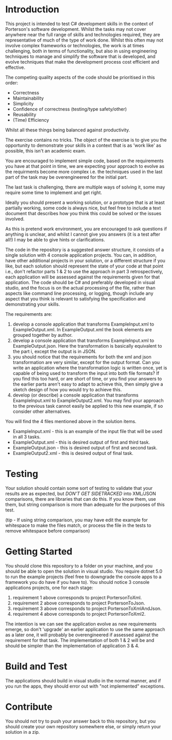 # Introduction 

This project is intended to test C# development skills in the context of Porterson's software development.
Whilst the tasks may not cover anywhere near the full range of skills and technologies required, they are representative of much of the type of work done.
Whilst this often may not involve complex frameworks or technologies, the work is at times challenging, both in terms of functionality, but also in using engineering techniques to manage and simplify the software that is developed, and evolve techniques that make the development process cost efficient and effective.

The competing quality aspects of the code should be prioritised in this order:

* Correctness
* Maintainability
* Simplicity
* Confidence of correctness (testing/type safety/other)
* Reusability
* (Time) Efficiency

Whilst all these things being balanced against productivity.

The exercise contains no tricks.
The object of the exercise is to give you the opportunity to demonstrate your skills in a context that is as 'work like' as possible, this isn't an academic exam.

You are encouraged to implement simple code, based on the requirements you have at that point in time, we are expecting your approach to evolve as the requirments become more complex i.e. the techniques used in the last part of the task may be overengineered for the initial part.

The last task is challenging, there are multiple ways of solving it, some may require some time to implement and get right.

Ideally you should present a working solution, or a prototype that is at least partially working, some code is always nice, but feel free to include a text document that describes how you think this could be solved or the issues involved.

As this is pretend work environment, you are encouraged to ask questions if anything is unclear, and whilst I cannot give you answers (it is a test after all!) I may be able to give hints or clarifications.

The code in the repository is a suggested answer structure, it consists of a single solution with 4 console application projects. 
You can, in addition, have other additional projects in your solution, or a different structure if you like, but each solution should represent the state of your code at that point i.e., don't refactor parts 1 & 2 to use the approach in part 3 retrospectively, each application will be assessed against the requirements given for that application.
The code should be C# and preferably developed in visual studio, and the focus is on the actual processing of the file, rather than aspects like command line processing, or logging, though include any aspect that you think is relevant to satisfying the specification and demonstrating your skills.

The requirements are:
1. develop a console application that transforms ExampleInput.xml to ExampleOutput.xml. In ExampleOutput.xml the book elements are grouped together by author.
1. develop a console application that transforms ExampleInput.xml to ExampleOutput.json.
Here the transformation is basically equivalent to the part i, except the output is in JSON.
1. you should notice that the requirements for both the xml and json transformation are very similar, except for the output format.
Can you write an application where the transformation logic is written once, yet is capable of being used to transform the input into both file formats? 
If you find this too hard, or are short of time, or you find your answers to the earlier parts aren't easy to adapt to achieve this, then simply give a sketch design of how you would try to achieve this.
1. develop (or describe) a console application that transforms ExampleInput.xml to ExampleOutput2.xml. You may find your approach to the previous task cannot easily be applied to this new example, if so consider other alternatives.

You will find the 4 files mentioned above in the solution items.
* ExampleInput.xml - this is an example of the input file that will be used in all 3 tasks.
* ExampleOutput.xml - this is desired output of first and third task.
* ExampleOutput.json - this is desired output of first and second task.
* ExampleOutput2.xml - this is desired output of final task.

# Testing

Your solution should contain some sort of testing to validate that your results are as expected, but *DON'T GET SIDETRACKED* into XML/JSON comparisons, there are libraries that can do this. If you know them, use them, but string comparison is more than adequate for the purposes of this test.

(tip - If using string comparison, you may have edit the example for whitespace to make the files match, or process the file in the tests to remove whitespace before comparison)

# Getting Started

You should clone this repository to a folder on your machine, and you should be able to open the solution in visual studio.
You require dotnet 5.0 to run the example projects (feel free to downgrade the console apps to a framework you do have if you have to).
You should notice 3 console applications projects, one for each stage:

1. requirement 1 above corresponds to project PortersonToXml.
1. requirement 2 above corresponds to project PortersonToJson.
1. requirement 3 above corresponds to project PortersonToXmlAndJson.
1. requirement 4 above corresponds to project PortersonToXml2.

The intention is we can see the application evolve as new requirements emerge, so don't 'upgrade' an earlier application to use the same approach as a later one, it will probably be overengineered if assessed against the requirement for that task.
The implementation of both 1 & 2 will be and should be simpler than the implementation of application 3 & 4.

# Build and Test

The applications should build in visual studio in the normal manner, and if you run the apps, they should error out with "not implemented" exceptions.

# Contribute

You should not try to push your answer back to this repository, but you should create your own repository somewhere else, or simply return your solution in a zip.